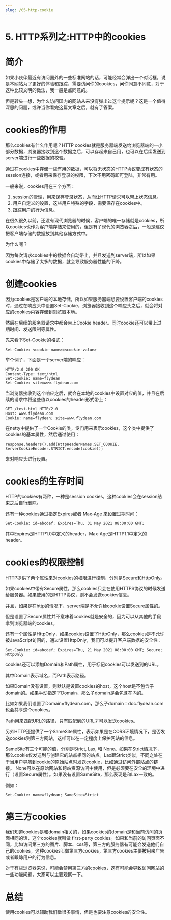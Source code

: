 ```yaml
---
slug: /05-http-cookie
---
```


# 5. HTTP系列之:HTTP中的cookies



# 简介

如果小伙伴最近有访问国外的一些标准网站的话，可能经常会弹出一个对话框，说是本网站为了更好的体验和跟踪，需要访问你的cookies，问你同意不同意，对于这种比较文明的做法，我一般是点同意的。

但是转头一想，为什么访问国内的网站从来没有弹出过这个提示呢？这是一个值得深思的问题，或许当你看完这篇文章之后，就有了答案。

# cookies的作用

那么cookies有什么作用呢？HTTP cookies就是服务器端发送给浏览器端的一小部分数据，浏览器接收到这个数据之后，可以存起来自己用，也可以在后续发送到server端进行一些数据的校验。

通过在cookies中存储一些有用的数据，可以将无状态的HTTP协议变成有状态的session连接，或者用来保存登录的权限，下次不用密码即可登陆，非常有用。

一般来说，cookies用在三个方面：

1. session的管理，用来保存登录状态，从而让HTTP请求可以带上状态信息。
2. 用户自定义的设置，这些用户特殊的字段，需要保存在cookies中。
3. 跟踪用户的行为信息。

在很久很久以前，还没有现代浏览器的时候，客户端的唯一存储就是cookies，所以cookies也作为客户端存储来使用的，但是有了现代的浏览器之后，一般是建议把客户端存储的数据放到其他存储方式中。

为什么呢？

因为每次请求cookies中的数据会自动带上，并且发送到server端，所以如果cookies中存储了太多的数据，就会导致服务器性能的下降。

# 创建cookies

因为cookies是客户端的本地存储，所以如果服务器端想要设置客户端的cookies时，通过在响应头中设置Set-Cookie，浏览器接收到这个响应头之后，就会将对应的cookies内容存储到浏览器本地。

然后在后续的服务器请求中都会带上Cookie header。同时cookie还可以带上过期时间、发送限制等属性。

先来看下Set-Cookie的格式：

```
Set-Cookie: <cookie-name>=<cookie-value>
```

举个例子，下面是一个server端的响应：

```
HTTP/2.0 200 OK
Content-Type: text/html
Set-Cookie: name=flydean
Set-Cookie: site=www.flydean.com

```

当浏览器接收到这个响应之后，就会在本地的cookies中设置对应的值，并且在后续的请求中将这些值以cookies的header形式带上：

```
GET /test.html HTTP/2.0
Host: www.flydean.com
Cookie: name=flydean; site=www.flydean.com
```

在netty中提供了一个Cookie的类，专门用来表示cookies，这个类中提供了cookies的基本属性，然后通过使用：

```
response.headers().add(HttpHeaderNames.SET_COOKIE, ServerCookieEncoder.STRICT.encode(cookie));

```

来对响应头进行设置。

# cookies的生存时间

HTTP的cookies有两种，一种是session cookies，这种cookies会在session结束之后自行删除。

还有一种cookies通过指定Expires或者 Max-Age 来设置过期时间：

```
Set-Cookie: id=abcdef; Expires=Thu, 31 May 2021 08:00:00 GMT;
```

其中Expires是HTTP1.0中定义的header，Max-Age是HTTP1.1中定义的header。

# cookies的权限控制

HTTP提供了两个属性来对cookies的权限进行控制，分别是Secure和HttpOnly。

如果cookies中带有Secure属性，那么cookies只会在使用HTTPS协议的时候发送给服务器。如果使用的是HTTP协议，则不会发送cookies信息。

并且，如果是在http的情况下，server端是不允许给cookie设置Secure属性的。

但是设置了Secure属性并不意味着cookies就是安全的，因为可以从其他的手段拿到浏览器端的cookies。

还有一个属性是HttpOnly，如果cookies设置了HttpOnly，那么cookies是不允许被JavaScript访问的，通过设置HttpOnly，我们可以提升客户端数据的安全性：

```
Set-Cookie: id=abcdef; Expires=Thu, 21 May 2021 08:00:00 GMT; Secure; HttpOnly
```

cookies还可以添加Domain和Path属性，用于标记cookies可以发送到的URL。

其中Domain表示域名，而Path表示路径。

如果Domain没有设置，则默认是设置cookies的host，这个host是不包含子domain的。如果手动指定了Domain，那么子domain是会包含在内的。

比如如果我们设置了Domain=flydean.com，那么子domain：doc.flydean.com也会共享这个cookies。

Path用来匹配URL的路径，只有匹配到的URL才可以发送cookies。

另外HTTP还提供了一个SameSite属性，表示如果是在CORS环境情况下，是否发送cookies到第三方网站，这样可以在一定程度上保护网站的信息。

SameSite有三个可能的值，分别是Strict, Lax, 和 None。如果在Strict情况下，那么cookie仅发送到与创建它的站点相同的站点。Lax跟Strict类似，不同之处在于当用户导航到cookie的原始站点时发送cookie，比如通过访问外部站点的链接。 None可以在原始网站和跨站资源访问中使用，但是必须要在安全的环境中进行（设置Secure属性）。如果没有设置SameSite，那么表现是和Lax一致的。

例如：

```
Set-Cookie: name=flydean; SameSite=Strict
```

# 第三方cookies

我们知道cookies是和domain相关的，如果cookies的domain是和当前访问的页面相同的话，这个cookies就叫做 first-party cookies。如果和当前的访问页面不同，比如访问第三方的图片、脚本、css等，第三方的服务器有可能会发送他们自己的cookies，这种cookies叫做第三方cookies，第三方cookies主要被用来广告或者跟踪用户的行为信息。

对于有些浏览器来说，可能会禁用第三方的cookies，这有可能会导致访问网站的一些功能问题，大家可以主要观察一下。

# 总结

使用cookies可以辅助我们做很多事情，但是也要注意cookies的安全性。



